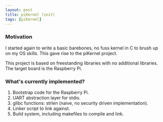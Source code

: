 ```yaml
---
layout: post
title: piKernel (init)
tags: [piKernel]
---
```


### Motivation

I started again to write a basic barebones, no fuss kernel in C
to brush up on my OS skills. This gave rise to the piKernel project.

This project is based on freestanding libraries with no additional
libraries. The target board is the Raspberry Pi.

### What's currently implemented?

1) Bootstrap code for the Raspberry Pi.
2) UART abstraction layer for stdio.
3) glibc functions: strlen (naive, no security driven implementation).
4) Linker script to link against.
5) Build system, including makefiles to compile and link.
